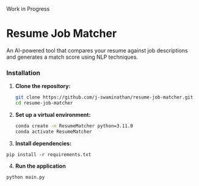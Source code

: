 Work in Progress

# Resume Job Matcher

An AI-powered tool that compares your resume against job descriptions and generates a match score using NLP techniques.  

### Installation

1. **Clone the repository:**

    ```bash
    git clone https://github.com/j-swaminathan/resume-job-matcher.git
    cd resume-job-matcher 
    ```
2. **Set up a virtual environment:**

    ```bash
    conda create -n ResumeMatcher python=3.11.0
    conda activate ResumeMatcher
    
    ```
3. **Install dependencies:**

```
pip install -r requirements.txt
```

4. **Run the application**
```
python main.py
```
